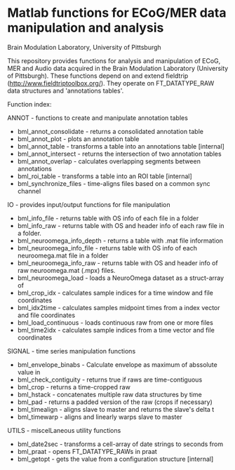 Matlab functions for ECoG/MER data manipulation and analysis
============================================================
Brain Modulation Laboratory, University of Pittsburgh

This repository provides functions for analysis and manipulation of ECoG, MER 
and Audio data acquired in the Brain Modulation Laboratory (University of Pittsburgh). 
These functions depend on and extend fieldtrip (http://www.fieldtriptoolbox.org/). 
They operate on FT_DATATYPE_RAW data structures and 'annotations tables'. 

Function index:

ANNOT - functions to create and manipulate annotation tables
* bml_annot_consolidate - returns a consolidated annotation table
* bml_annot_plot        - plots an annotation table
* bml_annot_table       - transforms a table into an annotations table [internal]
* bml_annot_intersect   - returns the intersection of two annotation tables
* bml_annot_overlap     - calculates overlapping segments between annotations
* bml_roi_table         - transforms a table into an ROI table [internal]
* bml_synchronize_files - time-aligns files based on a common sync channel

IO - provides input/output functions for file manipulation
* bml_info_file             - returns table with OS info of each file in a folder
* bml_info_raw              - returns table with OS and header info of each raw file in a folder. 
* bml_neuroomega_info_depth - returns a table with .mat file information
* bml_neuroomega_info_file  - returns table with OS info of each neuroomega.mat file in a folder
* bml_neuroomega_info_raw   - returns table with OS and header info of raw neuroomega.mat (.mpx) files.
* bml_neuroomega_load       - loads a NeuroOmega dataset as a struct-array of
* bml_crop_idx              - calculates sample indices for a time window and file coordinates
* bml_idx2time              - calculates samples midpoint times from a index vector and file coordinates
* bml_load_continuous       - loads continuous raw from one or more files
* bml_time2idx              - calculates sample indices from a time vector and file coordinates

SIGNAL - time series manipulation functions
* bml_envelope_binabs  - Calculate envelope as maximum of abssolute value in
* bml_check_contiguity - returns true if raws are time-contiguous
* bml_crop             - returns a time-cropped raw
* bml_hstack           - concatenates multiple raw data structures by time
* bml_pad              - returns a padded version of the raw (crops if necessary)
* bml_timealign        - aligns slave to master and returns the slave's delta t
* bml_timewarp         - aligns and linearly warps slave to master 

UTILS - miscelLaneous utility functions
* bml_date2sec - transforms a cell-array of date strings to seconds from
* bml_praat    - opens FT_DATATYPE_RAWs in praat
* bml_getopt   - gets the value from a configuration structure [internal]




